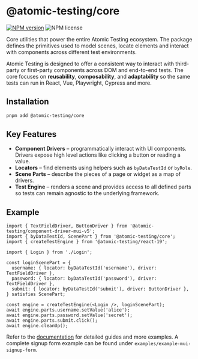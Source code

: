 # @atomic-testing/core

[![NPM version](https://img.shields.io/npm/v/@atomic-testing/core.svg?style=flat)](https://www.npmjs.com/package/@atomic-testing/core)
![NPM license](https://img.shields.io/npm/l/@atomic-testing/core.svg?style=flat)

Core utilities that power the entire Atomic Testing ecosystem. The package
defines the primitives used to model scenes, locate elements and interact with
components across different test environments.

Atomic Testing is designed to offer a consistent way to interact with
third-party or first-party components across DOM and end-to-end tests. The core
focuses on **reusability**, **composability**, and **adaptability** so the same
tests can run in React, Vue, Playwright, Cypress and more.

## Installation

```bash
pnpm add @atomic-testing/core
```

## Key Features

- **Component Drivers** – programmatically interact with UI components. Drivers
  expose high level actions like clicking a button or reading a value.
- **Locators** – find elements using helpers such as `byDataTestId` or
  `byRole`.
- **Scene Parts** – describe the pieces of a page or widget as a map of drivers.
- **Test Engine** – renders a scene and provides access to all defined parts so
  tests can remain agnostic to the underlying framework.

## Example

```tsx
import { TextFieldDriver, ButtonDriver } from '@atomic-testing/component-driver-mui-v5';
import { byDataTestId, ScenePart } from '@atomic-testing/core';
import { createTestEngine } from '@atomic-testing/react-19';

import { Login } from './Login';

const loginScenePart = {
  username: { locator: byDataTestId('username'), driver: TextFieldDriver },
  password: { locator: byDataTestId('password'), driver: TextFieldDriver },
  submit: { locator: byDataTestId('submit'), driver: ButtonDriver },
} satisfies ScenePart;

const engine = createTestEngine(<Login />, loginScenePart);
await engine.parts.username.setValue('alice');
await engine.parts.password.setValue('secret');
await engine.parts.submit.click();
await engine.cleanUp();
```

Refer to the [documentation](https://atomic-testing.dev/) for detailed guides
and more examples. A complete signup form example can be found under
`examples/example-mui-signup-form`.
